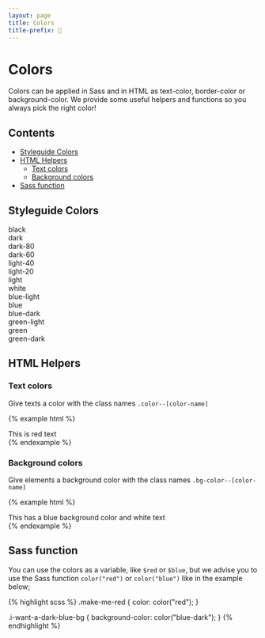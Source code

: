 ```yaml
---
layout: page
title: Colors
title-prefix: 🎨
---
```


# Colors

<div class="lead">Colors can be applied in Sass and in HTML as text-color, border-color or background-color. We provide 
some useful helpers and functions so you always pick the right color!</div>

## Contents

- [Styleguide Colors](#styleguide-colors)
- [HTML Helpers](#html-helpers)
  - [Text colors](#text-colors)
  - [Background colors](#background-colors)
- [Sass function](#sass-function)

## Styleguide Colors

<div class="grid grid--gutter">
  <div class="docs__color column push-bottom bg-color--black color--white">black</div>
  <div class="docs__color column push-bottom bg-color--dark color--white">dark</div>
  <div class="docs__color column push-bottom bg-color--dark-80 color--white">dark-80</div>
  <div class="docs__color column push-bottom bg-color--dark-60 color--white">dark-60</div>
</div>

<div class="grid grid--gutter">
  <div class="docs__color column push-bottom bg-color--light-40">light-40</div>
  <div class="docs__color column push-bottom bg-color--light-20">light-20</div>
  <div class="docs__color column push-bottom bg-color--light">light</div> 
  <div class="docs__color column push-bottom bg-color--white">white</div>
</div>

<div class="grid grid--gutter">
  <div class="docs__color column push-bottom bg-color--blue-light">blue-light</div>
  <div class="docs__color column push-bottom bg-color--blue color--white">blue</div>
  <div class="docs__color column push-bottom bg-color--blue-dark color--white">blue-dark</div>
</div>

<div class="grid grid--gutter">
  <div class="docs__color column push-bottom bg-color--green-light">green-light</div>
  <div class="docs__color column push-bottom bg-color--green color--white">green</div>
  <div class="docs__color column push-bottom bg-color--green-dark color--white">green-dark</div>
</div>

## HTML Helpers

### Text colors

Give texts a color with the class names `.color--[color-name]`

{% example html %}
<div class="color--red">This is red text</div>
{% endexample %}

### Background colors

Give elements a background color with the class names `.bg-color--[color-name]`

{% example html %}
<div class="bg-color--blue-light color--white">This has a blue background color and white text</div>
{% endexample %}

## Sass function

You can use the colors as a variable, like `$red` or `$blue`, but we advise you to use the Sass function `color("red")` 
or `color("blue")` like in the example below;

{% highlight scss %}
.make-me-red {
  color: color("red");
}

.i-want-a-dark-blue-bg {
  background-color: color("blue-dark");
}
{% endhighlight %}

